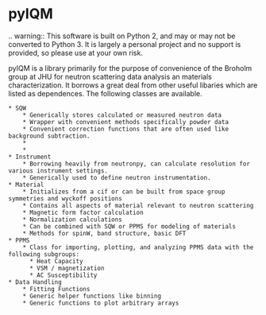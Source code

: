 pyIQM
=========

.. warning::
 This software is built on Python 2, and may or may not be converted to Python 3. It is largely a personal project and no support is provided, so please use at your own risk.


pyIQM is a library primarily for the purpose of convenience of the Broholm group at JHU for neutron scattering data analysis an materials characterization. It borrows a great deal from other useful libaries which are listed as dependences. The following classes are available.

    * SQW
        * Generically stores calculated or measured neutron data
        * Wrapper with convenient methods specifically powder data
        * Convenient correction functions that are often used like background subtraction.
        * 
        * 
    * Instrument
        * Borrowing heavily from neutronpy, can calculate resolution for various instrument settings.
        * Generically used to define neutron instrumentation.
    * Material
        * Initializes from a cif or can be built from space group symmetries and wyckoff positions
        * Contains all aspects of material relevant to neutron scattering
        * Magnetic form factor calculation
        * Normalization calculations
        * Can be combined with SQW or PPMS for modeling of materials
        * Methods for spinW, band structure, basic DFT
    * PPMS
        * Class for importing, plotting, and analyzing PPMS data with the following subgroups:
          * Heat Capacity
          * VSM / magnetization
          * AC Susceptibility
    * Data Handling
        * Fitting Functions
        * Generic helper functions like binning
        * Generic functions to plot arbitrary arrays
